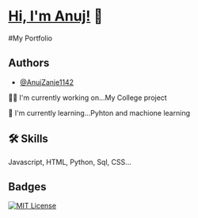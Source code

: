
# [Hi, I'm Anuj!](https://anujzanje1142.github.io/My-Porfolio/) 👋

#My Portfolio
## Authors

- [@AnujZanje1142](https://github.com/AnujZanje1142/My-Porfolio)



👩‍💻 I'm currently working on...My College project

🧠 I'm currently learning...Pyhton and machione learning




## 🛠 Skills
Javascript, HTML, Python, Sql, CSS...


## Badges



[![MIT License](https://img.shields.io/badge/License-MIT-green.svg)](https://choosealicense.com/licenses/mit/)


